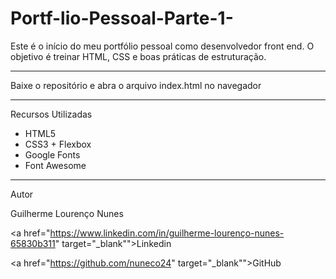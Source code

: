 # Portf-lio-Pessoal-Parte-1-

Este é o início do meu portfólio pessoal como desenvolvedor front end. O objetivo é treinar HTML, CSS e boas práticas de estruturação.
__________________________________
Baixe o repositório e abra o arquivo index.html no navegador
__________________________________
Recursos Utilizadas

- HTML5
- CSS3 + Flexbox
- Google Fonts
- Font Awesome
__________________________________
Autor 

Guilherme Lourenço Nunes

<a href="https://www.linkedin.com/in/guilherme-lourenço-nunes-65830b311" target="_blank"">Linkedin</a>

<a href="https://github.com/nuneco24" target="_blank"">GitHub</a>
